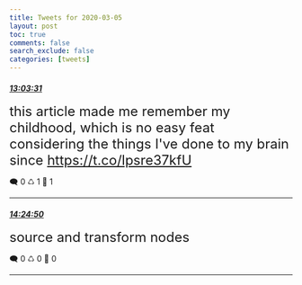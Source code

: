 ```yaml
---
title: Tweets for 2020-03-05
layout: post
toc: true
comments: false
search_exclude: false
categories: [tweets]
---
```



#### <a href = "https://twitter.com/deepfates/status/1235657213005324288">*13:03:31*</a>

<font size="5">this article made me remember my childhood, which is no easy feat considering the things I've done to my brain since   https://t.co/lpsre37kfU</font>



🗨️ 0 ♺ 1 🤍  1   

---
    
#### <a href = "https://twitter.com/deepfates/status/1235677677366857728">*14:24:50*</a>

<font size="5">source and transform nodes</font>



🗨️ 0 ♺ 0 🤍  0   

---
    
            

